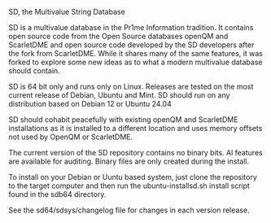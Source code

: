 SD, the Multivalue String Database

SD is a multivalue database in the Pr1me Information tradition.  It contains open source code
from the Open Source databases openQM and ScarletDME and open source code developed by the
SD developers after the fork from ScarletDME.  While it shares many of the same features,
it was forked to explore some new ideas as to what a modern multivalue database should contain.

SD is 64 bit only and runs only on Linux.  Releases are tested on the most current release
of Debian, Ubuntu and Mint.  SD should run on any distribution based on Debian 12 
or Ubuntu 24.04

SD should cohabit peacefully with existing openQM and ScarletDME installations as
it is installed to a different location and uses memory offsets not used by OpenQM or ScarletDME.

The current version of the SD repository contains no binary bits.  Al features are available
for auditing.  Binary files are only created during the install.

To install on your Debian or Uuntu based system, just clone the repository to the target computer
and then run the ubuntu-installsd.sh install script found in the sdb64 directory.

See the sd64/sdsys/changelog file for changes in each version release.

